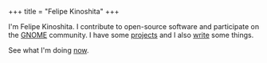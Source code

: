 +++
title = "Felipe Kinoshita"
+++

I'm Felipe Kinoshita. I contribute to open-source software and participate
on the <a href="https://www.gnome.org" target="_blank" rel="me">GNOME</a> community.
I have some [projects](/projects) and I also [write](/articles) some things.

See what I'm doing [now](/now).